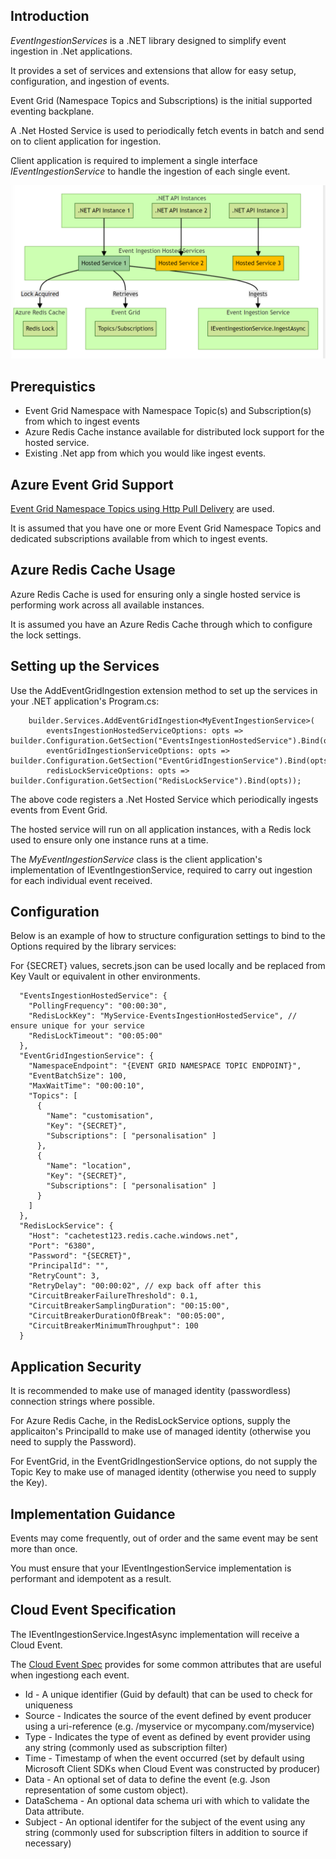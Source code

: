 Introduction
-
*EventIngestionServices* is a .NET library designed to simplify event ingestion in .Net applications.

It provides a set of services and extensions that allow for easy setup, configuration, and ingestion of events.

Event Grid (Namespace Topics and Subscriptions) is the initial supported eventing backplane.

A .Net Hosted Service is used to periodically fetch events in batch and send on to client application for ingestion. 

Client application is required to implement a single interface *IEventIngestionService* to handle the ingestion of each single event.

![Hosted Services Singleton](./Images/HostedServicesSingleton.png)

Prerequistics
-
- Event Grid Namespace with Namespace Topic(s) and Subscription(s) from which to ingest events
- Azure Redis Cache instance available for distributed lock support for the hosted service.
- Existing .Net app from which you would like ingest events.

Azure Event Grid Support
--
[Event Grid Namespace Topics using Http Pull Delivery](https://learn.microsoft.com/en-us/azure/event-grid/pull-delivery-overview) are used. 

It is assumed that you have one or more Event Grid Namespace Topics and dedicated subscriptions available from which to ingest events.

Azure Redis Cache Usage
--
Azure Redis Cache is used for ensuring only a single hosted service is performing work across all available instances. 

It is assumed you have an Azure Redis Cache through which to configure the lock settings.

Setting up the Services
-
Use the AddEventGridIngestion extension method to set up the services in your .NET application's Program.cs:

```
    builder.Services.AddEventGridIngestion<MyEventIngestionService>(
        eventsIngestionHostedServiceOptions: opts => builder.Configuration.GetSection("EventsIngestionHostedService").Bind(opts),
        eventGridIngestionServiceOptions: opts => builder.Configuration.GetSection("EventGridIngestionService").Bind(opts),
        redisLockServiceOptions: opts => builder.Configuration.GetSection("RedisLockService").Bind(opts));
```

The above code registers a .Net Hosted Service which periodically ingests events from Event Grid. 

The hosted service will run on all application instances, with a Redis lock used to ensure only one instance runs at a time. 

The *MyEventIngestionService* class is the client application's implementation of IEventIngestionService, required to carry out ingestion for each individual event received. 

Configuration
-

Below is an example of how to structure configuration settings to bind to the Options required by the library services:

For {SECRET} values, secrets.json can be used locally and be replaced from Key Vault or equivalent in other environments.

```
  "EventsIngestionHostedService": {
    "PollingFrequency": "00:00:30",
    "RedisLockKey": "MyService-EventsIngestionHostedService", // ensure unique for your service
    "RedisLockTimeout": "00:05:00"
  },
  "EventGridIngestionService": {
    "NamespaceEndpoint": "{EVENT GRID NAMESPACE TOPIC ENDPOINT}",
    "EventBatchSize": 100,
    "MaxWaitTime": "00:00:10",
    "Topics": [
      {
        "Name": "customisation",
        "Key": "{SECRET}",
        "Subscriptions": [ "personalisation" ]
      },
      {
        "Name": "location",
        "Key": "{SECRET}",
        "Subscriptions": [ "personalisation" ]
      }
    ]
  },
  "RedisLockService": {
    "Host": "cachetest123.redis.cache.windows.net",
    "Port": "6380",
    "Password": "{SECRET}",
    "PrincipalId": "",
    "RetryCount": 3,
    "RetryDelay": "00:00:02", // exp back off after this
    "CircuitBreakerFailureThreshold": 0.1,
    "CircuitBreakerSamplingDuration": "00:15:00",
    "CircuitBreakerDurationOfBreak": "00:05:00",
    "CircuitBreakerMinimumThroughput": 100
  }
```

Application Security
--
It is recommended to make use of managed identity (passwordless) connection strings where possible. 

For Azure Redis Cache, in the RedisLockService options, supply the applicaiton's PrincipalId to make use of managed identity (otherwise you need to supply the Password).

For EventGrid, in the EventGridIngestionService options, do not supply the Topic Key to make use of managed identity (otherwise you need to supply the Key).

Implementation Guidance
--
Events may come frequently, out of order and the same event may be sent more than once. 

You must ensure that your IEventIngestionService implementation is performant and idempotent as a result.

Cloud Event Specification
--

The IEventIngestionService.IngestAsync implementation will receive a Cloud Event. 

The [Cloud Event Spec](https://github.com/cloudevents/spec/blob/v1.0.2/cloudevents/spec.md) provides for some common attributes that are useful when ingestiong each event.

- Id - A unique identifier (Guid by default) that can be used to check for uniqueness
- Source - Indicates the source of the event defined by event producer using a uri-reference (e.g. /myservice or mycompany.com/myservice)
- Type - Indicates the type of event as defined by event provider using any string (commonly used as subscription filter)
- Time - Timestamp of when the event occurred (set by default using Microsoft Client SDKs when Cloud Event was constructed by producer)
- Data - An optional set of data to define the event (e.g. Json representation of some custom object).
- DataSchema - An optional data schema uri with which to validate the Data attribute.
- Subject - An optional identifer for the subject of the event using any string (commonly used for subscription filters in addition to source if necessary)